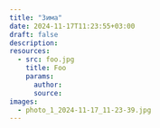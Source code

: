 ```yaml
---
title: "Зима"
date: 2024-11-17T11:23:55+03:00
draft: false
description: 
resources:
  - src: foo.jpg
    title: Foo
    params:
      author:
      source:
images:
  - photo_1_2024-11-17_11-23-39.jpg
---
```

